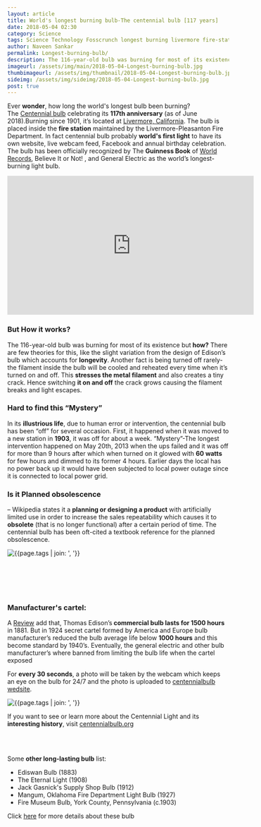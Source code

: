 ```yaml
---
layout: article
title: World's longest burning bulb-The centennial bulb [117 years]
date: 2018-05-04 02:30 
category: Science
tags: Science Technology Fosscrunch longest burning livermore fire-station bulb obsolescence cartel General electricals longetivity existence-bulb Edison-bulb.
author: Naveen Sankar
permalink: Longest-burning-bulb/
description: The 116-year-old bulb was burning for most of its existence but how? There are few theories for this, like the slight variation from the design of Edison's bulb which accounts for longevity Get into the artile to know more about it.
imageurl: /assets/img/main/2018-05-04-Longest-burning-bulb.jpg
thumbimageurl: /assets/img/thumbnail/2018-05-04-Longest-burning-bulb.jpg
sideimg: /assets/img/sideimg/2018-05-04-Longest-burning-bulb.jpg
post: true
---
```


<p>Ever <strong>wonder</strong>, how long the world's longest bulb been burning? The&nbsp;<a href="http://www.centennialbulb.org/" target="_blank">Centennial bulb</a> celebrating its <strong>117th anniversary</strong> (as of June 2018).Burning since 1901, it&rsquo;s located at <a href="https://en.wikipedia.org/wiki/Livermore,_California" target="_blank">Livermore, California</a>. The bulb is placed inside the <strong>fire station</strong> maintained by the Livermore-Pleasanton Fire Department. In fact centennial bulb probably <strong>world's first light</strong> to have its own website, live webcam feed, Facebook and annual birthday celebration. The bulb has been officially recognized by The <strong>Guinness Book</strong> of <a href="http://www.guinnessworldrecords.com/world-records/longest-burning-light-bulb/" target="_blank">World Records</a>, Believe It or Not! , and General Electric as the world&rsquo;s longest-burning light bulb.</p>
<iframe width="560" height="315" src="https://www.youtube.com/embed/TgnvnuTGvt4?rel=0" frameborder="0" allow="autoplay; encrypted-media" allowfullscreen></iframe>
<h3>But How it works?</h3>
<p>The 116-year-old bulb was burning for most of its existence but<strong> how?</strong> There are few theories for this, like the slight variation from the design of Edison&rsquo;s bulb which accounts for <strong>longevity</strong>. Another fact is being turned off rarely- the filament inside the bulb will be cooled and reheated every time when it&rsquo;s turned on and off. This <strong>stresses the metal filament</strong> and also creates a tiny crack. Hence switching <strong>it on and off</strong> the crack grows causing the filament breaks and light escapes.</p>
<h3>Hard to find this &ldquo;Mystery&rdquo;</h3>
<p>In its <strong>illustrious life</strong>, due to human error or intervention, the centennial bulb has been &ldquo;off&rdquo; for several occasion. First, it happened when it was moved to a new station in <strong>1903</strong>, it was off for about a week. &ldquo;Mystery&rdquo;-The longest intervention happened on May 20th, 2013 when the ups failed and it was off for more than 9 hours after which when turned on it glowed with <strong>60 watts</strong> for few hours and dimmed to its former 4 hours. Earlier days the local has no power back up it would have been subjected to local power outage since it is connected to local power grid.</p>
<h3>Is it Planned obsolescence</h3>
<p>&ndash; Wikipedia states it a <strong>planning or designing a product</strong> with artificially limited use in order to increase the sales repeatability which causes it to <strong>obsolete</strong> (that is no longer functional) after a certain period of time. The centennial bulb has been oft-cited a textbook reference for the planned obsolescence.</p>
<div class="article-main-img artimg2">
		<img src="{{ site.baseurl }}/assets/img/main/2018-05-04-Longest-burning-bulb-01.jpg" alt="{{page.tags | join: ', '}}">
</div>
<p><br /><br /><br /><br /></p>
<h3>Manufacturer's cartel:</h3>
<p>A <a href="https://www.mercurynews.com/2011/02/03/tests-shine-light-on-the-secret-of-the-livermore-light-bulb/" target="_blank">Review</a> add that, Thomas Edison&rsquo;s<strong> commercial bulb lasts for 1500 hours</strong> in 1881. But in 1924 secret cartel formed by America and Europe bulb manufacturer&rsquo;s reduced the bulb average life below <strong>1000 hours</strong> and this become standard by 1940&rsquo;s. Eventually, the general electric and other bulb manufacturer&rsquo;s where banned from limiting the bulb life when the cartel exposed</p>
<p>For <strong>every 30 seconds</strong>, a photo will be taken by the webcam which keeps an eye on the bulb for 24/7 and the photo is uploaded to <a href=" http://www.centennialbulb.org/cam.htm" target="_blank">centennialbulb wedsite</a>.</p>

<div class="article-main-img artimg2">
		<img src="{{ site.baseurl }}/assets/img/main/2018-05-04-Longest-burning-bulb-02.jpg" alt="{{page.tags | join: ', '}}">
</div>
<p>If you want to see or learn more about the Centennial Light and its<strong> interesting history</strong>, visit <a href="http://www.centennialbulb.org" target="_blank">centennialbulb.org</a></p>
<p><br /><br /></p>
<p>Some <strong>other long-lasting bulb</strong> list:</p>
<ul>
<li>Ediswan Bulb (1883)</li>
<li>The Eternal Light (1908)</li>
<li>Jack Gasnick's Supply Shop Bulb (1912)</li>
<li>Mangum, Oklahoma Fire Department Light Bulb (1927)</li>
<li>Fire Museum Bulb, York County, Pennsylvania (c.1903)</li>
</ul>
<p>Click <a href="https://www.oddee.com/item_100039.aspx" target="_blank">here</a> for more details about these bulb</p>
